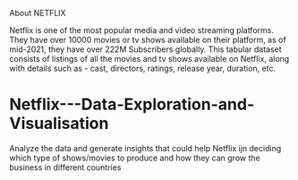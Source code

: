About NETFLIX

Netflix is one of the most popular media and video streaming platforms. They have over 10000 movies or tv shows available on their platform, as of mid-2021, they have over 222M Subscribers globally. This tabular dataset consists of listings of all the movies and tv shows available on Netflix, along with details such as - cast, directors, ratings, release year, duration, etc.



# Netflix---Data-Exploration-and-Visualisation
Analyze the data and generate insights that could help Netflix ijn deciding which type of shows/movies to produce and how they can grow the business in different countries
